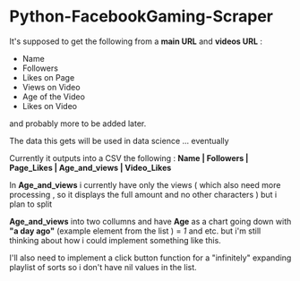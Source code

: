 # Python-FacebookGaming-Scraper


It's supposed to get the following from a **main URL** and **videos URL** :

* Name 
* Followers 
* Likes on Page 
* Views on Video 
* Age of the Video
* Likes on Video 


and probably more to be added later.


The data this gets will be used in data science ... eventually


Currently it outputs into a CSV the following : **Name | Followers | Page_Likes | Age_and_views | Video_Likes**


In **Age_and_views** i currently have only the views ( which also need more processing , so it displays the full amount and no other characters ) but i plan to split 

**Age_and_views** into two collumns and have **Age** as a chart going down with **"a day ago"** (example element from the list ) = *1* and etc. but i'm still thinking about how i could implement something like this.


I'll also need to implement a click button function for a "infinitely" expanding playlist of sorts so i don't have nil values in the list.
